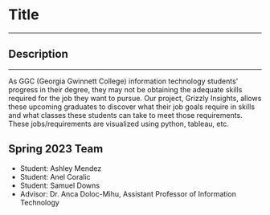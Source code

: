 # Title
---
## Description
---
As GGC (Georgia Gwinnett College) information technology students' progress in their degree, they may not be obtaining the adequate skills required for the job they want to pursue. Our project, Grizzly Insights, allows these upcoming graduates to discover what their job goals require in skills and what classes these students can take to meet those requirements. These jobs/requirements are visualized using python, tableau, etc. 

## Spring 2023 Team
* Student: Ashley Mendez
* Student: Anel Coralic
* Student: Samuel Downs
* Advisor: Dr. Anca Doloc-Mihu, Assistant Professor of Information Technology
